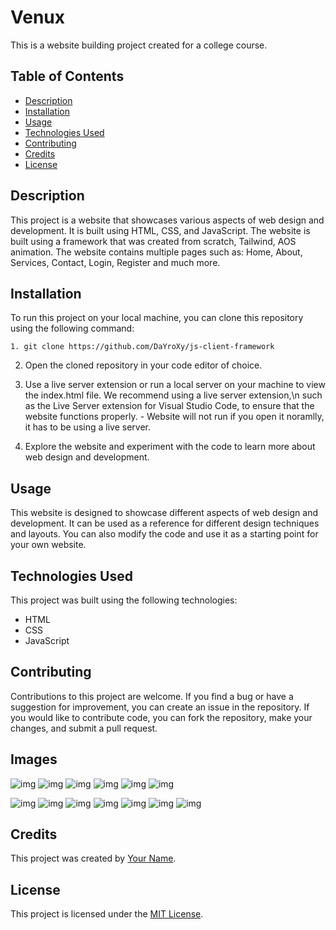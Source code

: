 # Venux

This is a website building project created for a college course.

## Table of Contents

- [Description](#description)
- [Installation](#installation)
- [Usage](#usage)
- [Technologies Used](#technologies-used)
- [Contributing](#contributing)
- [Credits](#credits)
- [License](#license)

## Description

This project is a website that showcases various aspects of web design and development. It is built using HTML, CSS, and JavaScript. The website is built using a framework that was created from scratch, Tailwind, AOS animation. The website contains multiple pages such as: Home, About, Services, Contact, Login, Register and much more.

## Installation

To run this project on your local machine, you can clone this repository using the following command:

```
1. git clone https://github.com/DaYroXy/js-client-framework
```
2. Open the cloned repository in your code editor of choice.
3. Use a live server extension or run a local server on your machine to view the index.html file. We recommend using a live server extension,\n such as the Live Server extension for Visual Studio Code, to ensure that the website functions properly. - Website will not run if you open it noramlly, it has to be using a live server.

4. Explore the website and experiment with the code to learn more about web design and development.

## Usage

This website is designed to showcase different aspects of web design and development. It can be used as a reference for different design techniques and layouts. You can also modify the code and use it as a starting point for your own website.

## Technologies Used

This project was built using the following technologies:

- HTML
- CSS
- JavaScript

## Contributing

Contributions to this project are welcome. If you find a bug or have a suggestion for improvement, you can create an issue in the repository. If you would like to contribute code, you can fork the repository, make your changes, and submit a pull request.

## Images

![img](https://imgur.com/SIdX7X6.png)
![img](https://imgur.com/sQIcwjI.png)
![img](https://imgur.com/Z4u3hMx.png)
![img](https://imgur.com/gaJlouP.png)
![img](https://imgur.com/4XhVPZG.png)
![img](https://imgur.com/9EaWhyC.png)

![img](https://imgur.com/irRtZud.png)
![img](https://imgur.com/wVjlYrB.png)
![img](https://imgur.com/3tmUuWW.png)
![img](https://imgur.com/VVnMWiU.png)
![img](https://imgur.com/MFkSqDv.png)
![img](https://imgur.com/7atX6U3.png)
![img](https://imgur.com/k5tMXs9.png)

## Credits

This project was created by [Your Name](https://github.com/DaYroXy/).

## License

This project is licensed under the [MIT License](https://opensource.org/licenses/MIT).

